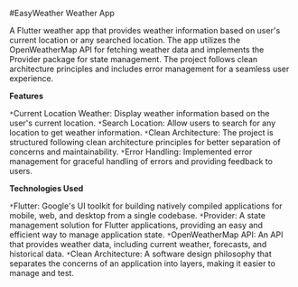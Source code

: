 #EasyWeather Weather App

A Flutter weather app that provides weather information based on user's current location or any searched location.
The app utilizes the OpenWeatherMap API for fetching weather data and implements the Provider package for state management.
The project follows clean architecture principles and includes error management for a seamless user experience.


**Features**

`*`Current Location Weather: Display weather information based on the user's current location.
`*`Search Location: Allow users to search for any location to get weather information.
`*`Clean Architecture: The project is structured following clean architecture principles for better separation of concerns and maintainability.
`*`Error Handling: Implemented error management for graceful handling of errors and providing feedback to users.


**Technologies Used**

`*`Flutter: Google's UI toolkit for building natively compiled applications for mobile, web, and desktop from a single codebase.
`*`Provider: A state management solution for Flutter applications, providing an easy and efficient way to manage application state.
`*`OpenWeatherMap API: An API that provides weather data, including current weather, forecasts, and historical data.
`*`Clean Architecture: A software design philosophy that separates the concerns of an application into layers, making it easier to manage and test.